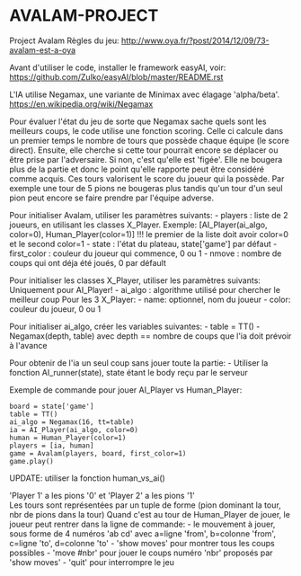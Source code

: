 # AVALAM-PROJECT
Project Avalam
Règles du jeu:
http://www.oya.fr/?post/2014/12/09/73-avalam-est-a-oya

Avant d'utiliser le code, installer le framework easyAI, voir:
https://github.com/Zulko/easyAI/blob/master/README.rst

L'IA utilise Negamax, une variante de Minimax avec élagage 'alpha/beta'.
https://en.wikipedia.org/wiki/Negamax

Pour évaluer l'état du jeu de sorte que Negamax sache quels sont les meilleurs coups, le code utilise une fonction scoring. Celle ci calcule dans un premier temps le nombre de tours que possède chaque équipe (le score direct). Ensuite, elle cherche si cette tour pourrait encore se déplacer ou être prise par l'adversaire. Si non, c'est qu'elle est 'figée'. Elle ne bougera plus de la partie et donc le point qu'elle rapporte peut être considéré comme acquis. Ces tours valorisent le score du joueur qui la possède.
Par exemple une tour de 5 pions ne bougeras plus tandis qu'un tour d'un seul pion peut encore se faire prendre par l'équipe adverse.

Pour initialiser Avalam, utiliser les paramètres suivants:
    - players : liste de 2 joueurs, en utilisant les classes X_Player. Exemple: [AI_Player(ai_algo, color=0), Human_Player(color=1)]
                !!! le premier de la liste doit avoir color=0 et le second color=1
    - state : l'état du plateau, state['game'] par défaut
    - first_color : couleur du joueur qui commence, 0 ou 1
    - nmove : nombre de coups qui ont déja été joués, 0 par défault

Pour initialiser les classes X_Player, utiliser les paramètres suivants:
    Uniquement pour AI_Player!
    - ai_algo : algorithme utilisé pour chercher le meilleur coup
    Pour les 3 X_Player:
    - name: optionnel, nom du joueur
    - color: couleur du joueur, 0 ou 1

Pour initialiser ai_algo, créer les variables suivantes:
    - table = TT()
    - Negamax(depth, table) avec depth == nombre de coups que l'ia doit prévoir à l'avance

Pour obtenir de l'ia un seul coup sans jouer toute la partie:
    - Utiliser la fonction AI_runner(state), state étant le body reçu par le serveur

Exemple de commande pour jouer AI_Player vs Human_Player:

    board = state['game']
    table = TT()
    ai_algo = Negamax(16, tt=table)
    ia = AI_Player(ai_algo, color=0)
    human = Human_Player(color=1)
    players = [ia, human]
    game = Avalam(players, board, first_color=1)
    game.play()
  
  UPDATE: utiliser la fonction human_vs_ai()

'Player 1' a les pions '0' et 'Player 2' a les pions '1'    
Les tours sont représentées par un tuple de forme (pion dominant la tour, nbr de pions dans la tour)
Quand c'est au tour de Human_Player de jouer, le joueur peut rentrer dans la ligne de commande:
    - le mouvement à jouer, sous forme de 4 numéros 'ab cd' avec a=ligne 'from', b=colonne 'from', c=ligne 'to', d=colonne 'to'
    - 'show moves' pour montrer tous les coups possibles
    - 'move #nbr' pour jouer le coups numéro 'nbr' proposés par 'show moves'
    - 'quit' pour interrompre le jeu
